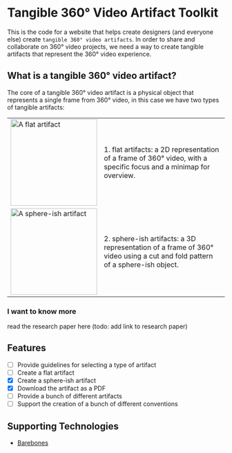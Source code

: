 # Tangible 360° Video Artifact Toolkit

This is the code for a website that helps create designers (and everyone else) create `tangible 360° video artifacts`. In order to share and collaborate on 360° video projects, we need a way to create tangible artifacts that represent the 360° video experience.

## What is a tangible 360° video artifact?

The core of a tangible 360° video artifact is a physical object that represents a single frame from 360° video, in this case we have two types of tangible artifacts:

<table>
<tbody>
  <tr>
    <td><img src="https://360artifact.com/examples/flat.png" alt="A flat artifact" width="200"></td>
    <td>1. flat artifacts: a 2D representation of a frame of 360° video, with a specific focus and a minimap for overview.</td>
  </tr>
  <tr>
    <td><img src="https://360artifact.com/examples/isohedron.png" alt="A sphere-ish artifact" width="200"></td>
    <td>2. sphere-ish artifacts: a 3D representation of a frame of 360° video using a cut and fold pattern of a sphere-ish object.</td>
  </tr>
</tbody>
</table>

### I want to know more

read the research paper here (todo: add link to research paper)

## Features

- [ ] Provide guidelines for selecting a type of artifact
- [ ] Create a flat artifact
- [X] Create a sphere-ish artifact
- [X] Download the artifact as a PDF
- [ ] Provide a bunch of different artifacts
- [ ] Support the creation of a bunch of different conventions

## Supporting Technologies

- [Barebones](https://github.com/acahir/Barebones)
